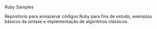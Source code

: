 Ruby Samples


Repositorio para armazenar códigos Ruby para fins de estudo, exemplos básicos da sintaxe e implementação de algoritmos clássicos.